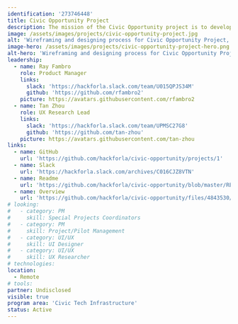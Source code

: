 ```yaml
---
identification: '273746448'
title: Civic Opportunity Project
description: The mission of the Civic Opportunity project is to develop and curate the journey of all volunteers that we interact with to reach their fullest potential. Relationship bridge-building and workforce readiness development of volunteers is at the core of the Hack for LA brand. We have found that this effort enables and supports the delivery of a consistent pipeline of knowledge worker resources. In turn, our volunteers are more prepared to create products that are impactful in local government and beyond.
image: /assets/images/projects/civic-opportunity-project.jpg
alt: 'Wireframing and designing process for Civic Opportunity Project, there are hands pointing to a tablet and papers of the low fidelity prototyping.'
image-hero: /assets/images/projects/civic-opportunity-project-hero.png
alt-hero: 'Wireframing and designing process for Civic Opportunity Project, there are hands pointing to a tablet and papers of the low fidelity prototyping.'
leadership:
  - name: Ray Fambro
    role: Product Manager
    links:
      slack: 'https://hackforla.slack.com/team/U015QPJS34M'
      github: 'https://github.com/rfambro2'
    picture: https://avatars.githubusercontent.com/rfambro2
  - name: Tan Zhou
    role: UX Research Lead
    links:
      slack: 'https://hackforla.slack.com/team/UPMSC27G8'
      github: 'https://github.com/tan-zhou'
    picture: https://avatars.githubusercontent.com/tan-zhou
links:
  - name: GitHub
    url: 'https://github.com/hackforla/civic-opportunity/projects/1'
  - name: Slack
    url: 'https://hackforla.slack.com/archives/C016CJZ8VTN'
  - name: Readme
    url: 'https://github.com/hackforla/civic-opportunity/blob/master/README.md'
  - name: Overview
    url: 'https://github.com/hackforla/civic-opportunity/files/4843530/Civic.Opportunity.Project.pdf'
# looking:
#   - category: PM
#     skill: Special Projects Coordinators
#   - category: PM
#     skill: Project/Pilot Management
#   - category: UI/UX
#     skill: UI Designer
#   - category: UI/UX
#     skill: UX Researcher
# technologies:
location:
  - Remote
# tools:
partner: Undisclosed
visible: true
program area: 'Civic Tech Infrastructure'
status: Active
---
```

